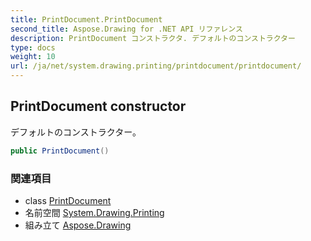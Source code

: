```yaml
---
title: PrintDocument.PrintDocument
second_title: Aspose.Drawing for .NET API リファレンス
description: PrintDocument コンストラクタ. デフォルトのコンストラクター
type: docs
weight: 10
url: /ja/net/system.drawing.printing/printdocument/printdocument/
---
```

## PrintDocument constructor

デフォルトのコンストラクター。

```csharp
public PrintDocument()
```

### 関連項目

* class [PrintDocument](../)
* 名前空間 [System.Drawing.Printing](../../printdocument/)
* 組み立て [Aspose.Drawing](../../../)


